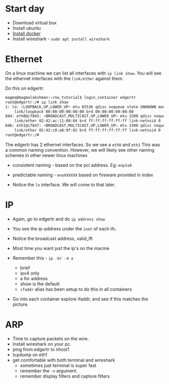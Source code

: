 # Start day

* Download virtual box
* Install ubuntu
* [Install docker](https://docs.docker.com/engine/install/ubuntu/)
* Install wireshark - `sudo apt install wireshark`


# Ethernet

On a linux machine we can list all interfaces with
`ip link show`. You will see the ethernet interfaces
with the `link/ether` against them.

Do this on edgertr:

```sh
magma@magmalakshman:~/nw_tutorial$ login_container edgertr
root@edgertr:/# ip link show
1: lo: <LOOPBACK,UP,LOWER_UP> mtu 65536 qdisc noqueue state UNKNOWN mode DEFAULT group default qlen 1000
    link/loopback 00:00:00:00:00:00 brd 00:00:00:00:00:00
844: eth0@if845: <BROADCAST,MULTICAST,UP,LOWER_UP> mtu 1500 qdisc noqueue state UP mode DEFAULT group default
    link/ether 02:42:ac:11:00:04 brd ff:ff:ff:ff:ff:ff link-netnsid 0
846: eth1@if847: <BROADCAST,MULTICAST,UP,LOWER_UP> mtu 1500 qdisc noqueue state UP mode DEFAULT group default
    link/ether 02:42:c0:a8:9f:02 brd ff:ff:ff:ff:ff:ff link-netnsid 0
root@edgertr:/#
```

The edgertr has 2 ethernet interfaces. So we see a `eth0` and `eth1`
This was a common naming convention. However, we will likely see
other naming schemes in other newer linux machines
* consistent naming - based on the pci address. Eg: `enp1s0`
* predictable naming - `enoXXXXXX` based on fireware provided in index

* Notice the `lo` interface. We will come to that later.

# IP

* Again, go to edgertr and do `ip address show`
* You see the ip-address under the `inet` of each ifc.
* Notice the broadcast address, valid_lft

* Most time you want just the ip's on the macine
* Remember this - `ip -br -4 a`
    * brief
    * ipv4 only
    * a for address
    * show is the default
    * `ifaddr` alias has been setup to do this in all containers

* Go into each container explore ifaddr, and see if this matches the picture.

# ARP

* Time to capture packets on the wire.
* Install wireshark on your pc.
* ping from edgertr to nhost1
* tcpdump on eth1
* get comfortable with both terminal and wireshark
    * sometimes just terminal is super fast
    * remember the `-n` argument.
    * remember display filters and capture filters
